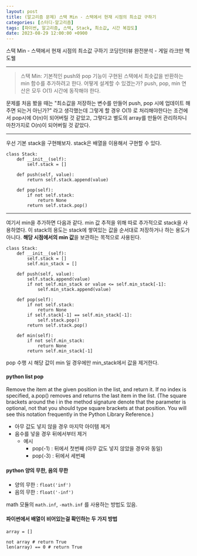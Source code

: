 ```yaml
---
layout: post
title: (알고리즘 문제) 스택 Min - 스택에서 현재 시점의 최소값 구하기
categories: [스터디-알고리즘]
tags: [파이썬, 알고리즘, 스택, Stack, 최소값, 시간 복잡도]
date: 2023-08-29 12:00:00 +0900
---
```


스택 Min - 스택에서 현재 시점의 최소값 구하기
코딩인터뷰 완전분석 - 게일 라크만 맥도웰

---

> 스택 Min: 기본적인 push와 pop 기능이 구현된 스택에서 최솟값을 반환하는 min 함수를 추가하려고 한다. 어떻게 설계할 수 있겠는가? push, pop, min 연산은 모두 O(1) 시간에 동작해야 한다.

문제를 처음 봤을 때는 "최소값을 저장하는 변수를 만들어 push, pop 시에 업데이트 해주면 되는거 아닌가?" 라고 생각했는데
그렇게 할 경우 O(1) 로 처리해야한다는 조건에서 pop시에 O(n)이 되어버릴 것 같았고,
그렇다고 별도의 array를 만들어 관리하자니 마찬가지로 O(n)이 되어버릴 것 같았다.

---

우선 기본 stack을 구현해보자.
stack은 배열을 이용해서 구현할 수 있다.

```
class Stack:
    def __init__(self):
        self.stack = []

    def push(self, value):
        return self.stack.append(value)

    def pop(self):
        if not self.stack:
            return None
        return self.stack.pop()
```

---

여기서 min을 추가하면 다음과 같다.
min 값 추적을 위해 따로 추가적으로 stack을 사용하였다.
이 stack의 용도는 stack에 쌓여있는 값을 순서대로 저장하거나 하는 용도가 아니다.
**해당 시점에서의 min 값**을 보관하는 목적으로 사용된다.

```
class Stack:
    def __init__(self):
        self.stack = []
        self.min_stack = []

    def push(self, value):
        self.stack.append(value)
        if not self.min_stack or value <= self.min_stack[-1]:
            self.min_stack.append(value)

    def pop(self):
        if not self.stack:
            return None
        if self.stack[-1] == self.min_stack[-1]:
            self.stack.pop()
        return self.stack.pop()

    def min(self):
        if not self.min_stack:
            return None
        return self.min_stack[-1]
```

pop 수행 시 해당 값이 min 일 경우에만 min_stack에서 값을 제거한다.

#### python list pop

Remove the item at the given position in the list, and return it. If no index is specified, a.pop() removes and returns the last item in the list. (The square brackets around the i in the method signature denote that the parameter is optional, not that you should type square brackets at that position. You will see this notation frequently in the Python Library Reference.)

- 아무 값도 넣지 않을 경우 마지막 아이템 제거
- 음수를 넣을 경우 뒤에서부터 제거
  - 예시
    - pop(-1) : 뒤에서 첫번째 (아무 값도 넣지 않았을 경우와 동일)
    - pop(-3) : 뒤에서 세번째

#### python 양의 무한, 음의 무한

- 양의 무한 : `float('inf')`
- 음의 무한 : `float('-inf')`

math 모듈의 `math.inf`, `-math.inf` 를 사용하는 방법도 있음.

#### 파이썬에서 배열이 비어있는걸 확인하는 두 가지 방법

```
array = []

not array # return True
len(array) == 0 # return True
```

